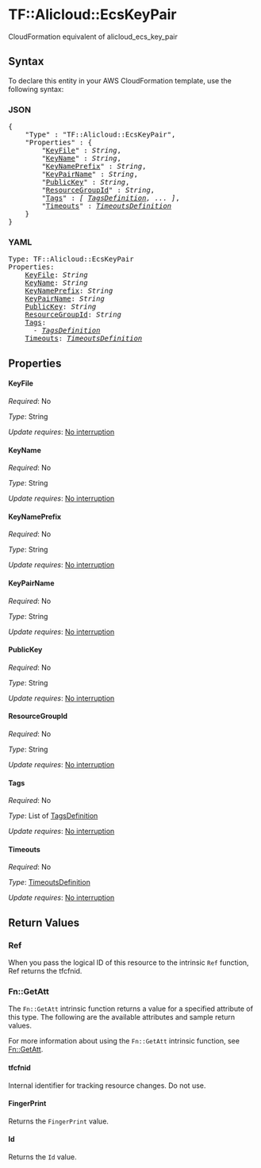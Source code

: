 # TF::Alicloud::EcsKeyPair

CloudFormation equivalent of alicloud_ecs_key_pair

## Syntax

To declare this entity in your AWS CloudFormation template, use the following syntax:

### JSON

<pre>
{
    "Type" : "TF::Alicloud::EcsKeyPair",
    "Properties" : {
        "<a href="#keyfile" title="KeyFile">KeyFile</a>" : <i>String</i>,
        "<a href="#keyname" title="KeyName">KeyName</a>" : <i>String</i>,
        "<a href="#keynameprefix" title="KeyNamePrefix">KeyNamePrefix</a>" : <i>String</i>,
        "<a href="#keypairname" title="KeyPairName">KeyPairName</a>" : <i>String</i>,
        "<a href="#publickey" title="PublicKey">PublicKey</a>" : <i>String</i>,
        "<a href="#resourcegroupid" title="ResourceGroupId">ResourceGroupId</a>" : <i>String</i>,
        "<a href="#tags" title="Tags">Tags</a>" : <i>[ <a href="tagsdefinition.md">TagsDefinition</a>, ... ]</i>,
        "<a href="#timeouts" title="Timeouts">Timeouts</a>" : <i><a href="timeoutsdefinition.md">TimeoutsDefinition</a></i>
    }
}
</pre>

### YAML

<pre>
Type: TF::Alicloud::EcsKeyPair
Properties:
    <a href="#keyfile" title="KeyFile">KeyFile</a>: <i>String</i>
    <a href="#keyname" title="KeyName">KeyName</a>: <i>String</i>
    <a href="#keynameprefix" title="KeyNamePrefix">KeyNamePrefix</a>: <i>String</i>
    <a href="#keypairname" title="KeyPairName">KeyPairName</a>: <i>String</i>
    <a href="#publickey" title="PublicKey">PublicKey</a>: <i>String</i>
    <a href="#resourcegroupid" title="ResourceGroupId">ResourceGroupId</a>: <i>String</i>
    <a href="#tags" title="Tags">Tags</a>: <i>
      - <a href="tagsdefinition.md">TagsDefinition</a></i>
    <a href="#timeouts" title="Timeouts">Timeouts</a>: <i><a href="timeoutsdefinition.md">TimeoutsDefinition</a></i>
</pre>

## Properties

#### KeyFile

_Required_: No

_Type_: String

_Update requires_: [No interruption](https://docs.aws.amazon.com/AWSCloudFormation/latest/UserGuide/using-cfn-updating-stacks-update-behaviors.html#update-no-interrupt)

#### KeyName

_Required_: No

_Type_: String

_Update requires_: [No interruption](https://docs.aws.amazon.com/AWSCloudFormation/latest/UserGuide/using-cfn-updating-stacks-update-behaviors.html#update-no-interrupt)

#### KeyNamePrefix

_Required_: No

_Type_: String

_Update requires_: [No interruption](https://docs.aws.amazon.com/AWSCloudFormation/latest/UserGuide/using-cfn-updating-stacks-update-behaviors.html#update-no-interrupt)

#### KeyPairName

_Required_: No

_Type_: String

_Update requires_: [No interruption](https://docs.aws.amazon.com/AWSCloudFormation/latest/UserGuide/using-cfn-updating-stacks-update-behaviors.html#update-no-interrupt)

#### PublicKey

_Required_: No

_Type_: String

_Update requires_: [No interruption](https://docs.aws.amazon.com/AWSCloudFormation/latest/UserGuide/using-cfn-updating-stacks-update-behaviors.html#update-no-interrupt)

#### ResourceGroupId

_Required_: No

_Type_: String

_Update requires_: [No interruption](https://docs.aws.amazon.com/AWSCloudFormation/latest/UserGuide/using-cfn-updating-stacks-update-behaviors.html#update-no-interrupt)

#### Tags

_Required_: No

_Type_: List of <a href="tagsdefinition.md">TagsDefinition</a>

_Update requires_: [No interruption](https://docs.aws.amazon.com/AWSCloudFormation/latest/UserGuide/using-cfn-updating-stacks-update-behaviors.html#update-no-interrupt)

#### Timeouts

_Required_: No

_Type_: <a href="timeoutsdefinition.md">TimeoutsDefinition</a>

_Update requires_: [No interruption](https://docs.aws.amazon.com/AWSCloudFormation/latest/UserGuide/using-cfn-updating-stacks-update-behaviors.html#update-no-interrupt)

## Return Values

### Ref

When you pass the logical ID of this resource to the intrinsic `Ref` function, Ref returns the tfcfnid.

### Fn::GetAtt

The `Fn::GetAtt` intrinsic function returns a value for a specified attribute of this type. The following are the available attributes and sample return values.

For more information about using the `Fn::GetAtt` intrinsic function, see [Fn::GetAtt](https://docs.aws.amazon.com/AWSCloudFormation/latest/UserGuide/intrinsic-function-reference-getatt.html).

#### tfcfnid

Internal identifier for tracking resource changes. Do not use.

#### FingerPrint

Returns the <code>FingerPrint</code> value.

#### Id

Returns the <code>Id</code> value.

